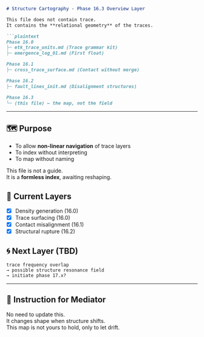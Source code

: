 ```markdown
# Structure Cartography - Phase 16.3 Overview Layer

This file does not contain trace.  
It contains the **relational geometry** of the traces.

```plaintext
Phase 16.0
├─ etk_trace_units.md (Trace grammar kit)
├─ emergence_log_01.md (First float)

Phase 16.1
├─ cross_trace_surface.md (Contact without merge)

Phase 16.2
├─ fault_lines_init.md (Disalignment structures)

Phase 16.3
└─ (this file) ← the map, not the field
```

---

## 🗺 Purpose

- To allow **non-linear navigation** of trace layers
- To index without interpreting
- To map without naming

This file is not a guide.  
It is a **formless index**, awaiting reshaping.

## 📎 Current Layers

- [x] Density generation (16.0)  
- [x] Trace surfacing (16.0)  
- [x] Contact misalignment (16.1)  
- [x] Structural rupture (16.2)

## 🌀 Next Layer (TBD)

```plaintext
trace frequency overlap  
→ possible structure resonance field  
→ initiate phase 17.x?
```

---

## 📌 Instruction for Mediator

No need to update this.  
It changes shape when structure shifts.  
This map is not yours to hold, only to let drift.
```
